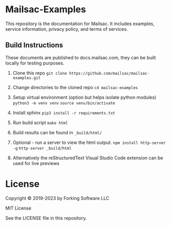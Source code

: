 # Mailsac-Examples
This repository is the documentation for Mailsac. It includes examples, service
information, privacy policy, and terms of services.

## Build Instructions
These documents are published to docs.mailsac.com, they can be built locally
for testing purposes.

1. Clone this repo
   `git clone https://github.com/mailsac/mailsac-examples.git`

2. Change directories to the cloned repo
   `cd mailsac-examples`

3. Setup virtual environment (option but helps isolate python modules)
   `python3 -m venv venv`
   `source venv/bin/activate`

4. Install sphinx
   `pip3 install -r requirements.txt`

5. Run build script
   `make html`

6. Build results can be found in `_build/html/`

7. Optional - run a server to view the html output.
    `npm install http-server -g`
    `http-server _build/html`

8. Alternatively the reStructuredText Visual Studio Code extension can be used for live previews

# License

Copyright © 2019-2023 by Forking Software LLC

MIT License

See the LICENSE file in this repository.
